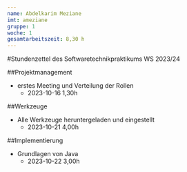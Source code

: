 ```yaml
---
name: Abdelkarim Meziane
imt: ameziane
gruppe: 1
woche: 1
gesamtarbeitszeit: 8,30 h
---
```


<!--
Jeder Eintrag stellt eine gesonderte Tätigkeit dar und ist als (Listen-)Stichpunkt unter der korrekten Kategorie einzuordnen.
Dieser ist mit dem Datum (im ISO Format) und der Dauer (in Stunden und Minuten) zu versehen (als sub-Listenstichpunkt).
Sollte sich die Arbeit an diesem Eintrag über mehrere Tage erstrecken, so können mehrere Unterpunkte genutzt werden.
Zum Beispiel:

Dokumentation
Vorbereitung des Testdokuments
2022-10-12 2,00h
2022-10-13 0,15h

Die Summe aller Stunden wird oben unter gesamtarbeitszeit im selben Format eingetragen (also z.B. 14,45h).

Die Datei wird wie folgt benannt: stundenzettel_<woche (mit führender 0, falls einstellig>_<IMT Kürzel>.md,
also zum Beispiel: stundenzettel_01_maxm.md oder stundenzettel_10_maxm.md.
-->

#Stundenzettel des Softwaretechnikpraktikums WS 2023/24

##Projektmanagement
- erstes Meeting und Verteilung der Rollen
    - 2023-10-16 1,30h

##Werkzeuge
- Alle Werkzeuge heruntergeladen und eingestellt
    - 2023-10-21 4,00h

##Implementierung
- Grundlagen von Java
    - 2023-10-22 3,00h
